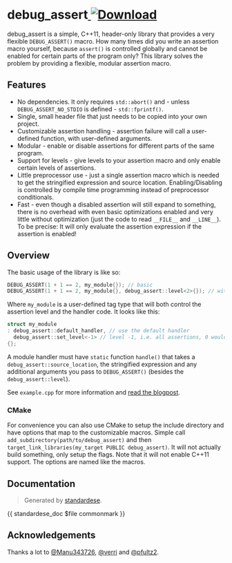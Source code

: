 # debug_assert[ ![Download](https://api.bintray.com/packages/manu343726/conan-packages/debug_assert%3AManu343726/images/download.svg) ](https://bintray.com/manu343726/conan-packages/debug_assert%3AManu343726/_latestVersion)

debug_assert is a simple, C++11, header-only library that provides a very flexible `DEBUG_ASSERT()` macro.
How many times did you write an assertion macro yourself, because `assert()` is controlled globally and cannot be enabled for certain parts of the program only?
This library solves the problem by providing a flexible, modular assertion macro.

## Features

* No dependencies. It only requires `std::abort()` and - unless `DEBUG_ASSERT_NO_STDIO` is defined - `std::fprintf()`.
* Single, small header file that just needs to be copied into your own project.
* Customizable assertion handling - assertion failure will call a user-defined function, with user-defined arguments.
* Modular - enable or disable assertions for different parts of the same program.
* Support for levels - give levels to your assertion macro and only enable certain levels of assertions.
* Little preprocessor use - just a single assertion macro which is needed to get the stringified expression and source location. Enabling/Disabling is controlled by compile time programming instead of preprocessor conditionals.
* Fast - even though a disabled assertion will still expand to something,
there is no overhead with even basic optimizations enabled and very little without optimization (just the code to read `__FILE__` and `__LINE__`). To be precise: It will only evaluate the assertion expression if the assertion is enabled!

## Overview

The basic usage of the library is like so:

```cpp
DEBUG_ASSERT(1 + 1 == 2, my_module{}); // basic
DEBUG_ASSERT(1 + 1 == 2, my_module{}, debug_assert::level<2>{}); // with level
```

Where `my_module` is a user-defined tag type that will both control the assertion level and the handler code.
It looks like this:

```cpp
struct my_module
: debug_assert::default_handler, // use the default handler
  debug_assert::set_level<-1> // level -1, i.e. all assertions, 0 would mean none, 1 would be level 1, 2 level 2 or lower,...
{};
```

A module handler must have `static` function `handle()` that takes a `debug_assert::source_location`, the stringified expression and any additional arguments you pass to `DEBUG_ASSERT()` (besides the `debug_assert::level`).

See `example.cpp` for more information and [read the blogpost](https://foonathan.github.io/blog/2016/09/16/assertions.html).

### CMake

For convenience you can also use CMake to setup the include directory and have options that map to the customizable macros.
Simple call `add_subdirectory(path/to/debug_assert)` and then `target_link_libraries(my_target PUBLIC debug_assert)`.
It will not actually build something, only setup the flags.
Note that it will not enable C++11 support.
The options are named like the macros.

## Documentation

> Generated by [standardese](https://github.com/foonathan/standardese).

{{ standardese_doc $file commonmark }}

## Acknowledgements

Thanks a lot to [@Manu343726](https://github.com/Manu343726), [@verri](https://github.com/verri) and [@pfultz2](https://github.com/pfultz2).

